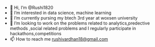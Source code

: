 - 👋 Hi, I’m @Rushi1820
- 👀 I’m interested in data science, machine learning
- 🌱 I’m currently pursing my btech 3rd year at woxsen university
- 💞️ I’m looking to work on the problems related to analytics,predective methods ,social related problems and  I regularly participate in hackathons,competitions
- 📫 How to reach me rushivardhan18@gmail.com

<!---
Rushi1820/Rushi1820 is a ✨ special ✨ repository because its `README.md` (this file) appears on your GitHub profile.
You can click the Preview link to take a look at your changes.
--->
